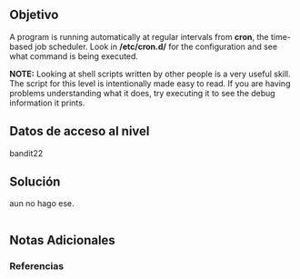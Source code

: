 ## Objetivo 
A program is running automatically at regular intervals from **cron**, the time-based job scheduler. Look in **/etc/cron.d/** for the configuration and see what command is being executed.

**NOTE:** Looking at shell scripts written by other people is a very useful skill. The script for this level is intentionally made easy to read. If you are having problems understanding what it does, try executing it to see the debug information it prints.
## Datos de acceso al nivel 
bandit22


## Solución  
aun no hago ese.
```
```

## Notas Adicionales 

### Referencias

